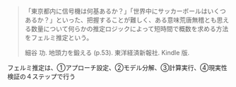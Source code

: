 >「東京都内に信号機は何基あるか？」「世界中にサッカーボールはいくつあるか？」といった、把握することが難しく、ある意味荒唐無稽とも思える数量について何らかの推定ロジックによって短時間で概数を求める方法をフェルミ推定という。
> 
> 細谷 功. 地頭力を鍛える (p.53). 東洋経済新報社. Kindle 版. 

フェルミ推定は、①アプローチ設定、②モデル分解、③計算実行、④現実性検証の４ステップで行う